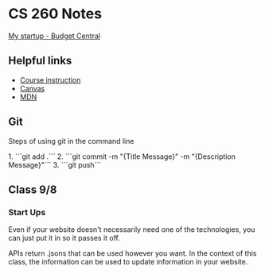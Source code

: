 # CS 260 Notes

[My startup - Budget Central]()

## Helpful links

- [Course instruction](https://github.com/webprogramming260)
- [Canvas](https://byu.instructure.com)
- [MDN](https://developer.mozilla.org)

## Git
<p>Steps of using git in the command line</p>
1. ```git add .```
2. ```git commit -m "{Title Message}" -m "{Description Message}"```
3. ```git push```

## Class 9/8

### Start Ups
<p>Even if your website doesn't necessarily need one of the technologies, you can just put it in so it passes it off.</p>
<p>APIs return .jsons that can be used however you want. In the context of this class, the information can be used to update information in your website.</p>